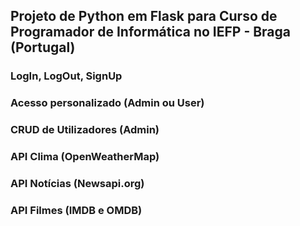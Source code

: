 
## Projeto de Python em Flask para Curso de Programador de Informática no IEFP - Braga (Portugal)

### LogIn, LogOut, SignUp
### Acesso personalizado (Admin ou User)
### CRUD de Utilizadores (Admin)
### API Clima (OpenWeatherMap)
### API Notícias (Newsapi.org)
### API Filmes (IMDB e OMDB)
